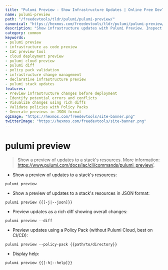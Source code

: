 ```yaml
---
title: "Pulumi Preview - Show Infrastructure Updates | Online Free DevTools by Hexmos"
name: pulumi-preview
path: "/freedevtools/tldr/pulumi/pulumi-preview/"
canonical: "https://hexmos.com/freedevtools/tldr/pulumi/pulumi-preview/"
description: "Show infrastructure updates with Pulumi Preview. Inspect changes, identify potential issues, and ensure safe deployments. Free online tool, no registration required."
category: common
keywords:
- pulumi preview
- infrastructure as code preview
- IaC preview tool
- cloud deployment preview
- pulumi cloud preview
- pulumi diff
- policy pack validation
- infrastructure change management
- declarative infrastructure preview
- pulumi stack updates
features:
- Preview infrastructure changes before deployment
- Identify potential errors and conflicts
- Visualize changes using rich diffs
- Validate policies with Policy Packs
- Generate previews in JSON format
ogImage: "https://hexmos.com/freedevtools/site-banner.png"
twitterImage: "https://hexmos.com/freedevtools/site-banner.png"
---
```


# pulumi preview

> Show a preview of updates to a stack's resources.
> More information: <https://www.pulumi.com/docs/iac/cli/commands/pulumi_preview/>.

- Show a preview of updates to a stack's resources:

`pulumi preview`

- Show a preview of updates to a stack's resources in JSON format:

`pulumi preview {{[-j|--json]}}`

- Preview updates as a rich diff showing overall changes:

`pulumi preview --diff`

- Preview updates using a Policy Pack (without Pulumi Cloud, best on CI/CD):

`pulumi preview --policy-pack {{path/to/directory}}`

- Display help:

`pulumi preview {{[-h|--help]}}`
